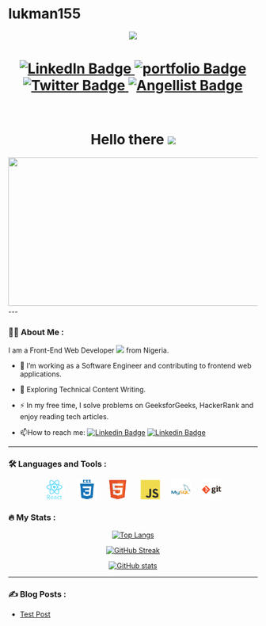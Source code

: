 # lukman155
<div id="header" align="center">
  <img src="https://media.giphy.com/media/qEqiI3Oq7vBkoE236M/giphy.gif" width="350"/>


   <h1>
  
<div id="badges">
  <a href="https://www.linkedin.com/in/lukmanbaba/">
    <img src="https://img.shields.io/badge/LinkedIn-darkblue?style=for-the-badge&logo=linkedin&logoColor=white" alt="LinkedIn Badge"/>
  </a>
  <a href="https://lukman155.github.io/microverse_portfolio/">
    <img src="https://img.shields.io/badge/Portfolio-darkgreen?style=for-the-badge&logo=portfolio&logoColor=green" alt="portfolio Badge"/>
  </a>
  <a href="https://twitter.com/LukmanAbdulka18">
    <img src="https://img.shields.io/badge/Twitter-blue?style=for-the-badge&logo=twitter&logoColor=white" alt="Twitter Badge"/>
  </a>
   <a href="https://angel.co/u/lukman-abdulkarim">
    <img src="https://img.shields.io/badge/AngelList-white?style=for-the-badge&logo=angel&logoColor=white" alt="Angellist Badge"/>
  </a>
 
</div>   
  </h1>
 <img src="https://komarev.com/ghpvc/?username=lukman155&style=flat-square&color=blue" alt=""/>

 <h1>
  Hello there
  <img src="https://media.giphy.com/media/hvRJCLFzcasrR4ia7z/giphy.gif" width="30px"/>
</h1>
 
 <div align="center">
  <img src="https://media.giphy.com/media/L8K62iTDkzGX6/giphy.gif" width="800" height="300"/>
</div>
 
</div>
 ---

### :man_technologist: About Me :
I am a Front-End Web Developer <img src="https://media.giphy.com/media/WUlplcMpOCEmTGBtBW/giphy.gif" width="30"> from Nigeria.
- :telescope: I’m working as a Software Engineer and contributing to frontend web applications.

- :seedling: Exploring Technical Content Writing.

- :zap: In my free time, I solve problems on GeeksforGeeks, HackerRank and enjoy reading tech articles.

- :mailbox:How to reach me: [![Linkedin Badge](https://img.shields.io/badge/-LinkedIn-darkblue?style=flat&logo=Linkedin&logoColor=white)](https://www.linkedin.com/in/lukmanbaba/)   [![Linkedin Badge](https://img.shields.io/badge/-Gmail-yellow?style=flat&logo=Gmail&logoColor=red)](https://lukmanabdulkarim15@gmail.com/)

---

### :hammer_and_wrench: Languages and Tools :
<div align='center'>

  <img src="https://github.com/devicons/devicon/blob/master/icons/react/react-original-wordmark.svg" title="React" alt="React" width="40" height="40"/>&nbsp; &emsp;
  <img src="https://github.com/devicons/devicon/blob/master/icons/css3/css3-plain-wordmark.svg"  title="CSS3" alt="CSS" width="40" height="40"/>&nbsp;&emsp;
  <img src="https://github.com/devicons/devicon/blob/master/icons/html5/html5-original.svg" title="HTML5" alt="HTML" width="40" height="40"/>&nbsp; &emsp;
  <img src="https://github.com/devicons/devicon/blob/master/icons/javascript/javascript-original.svg" title="JavaScript" alt="JavaScript" width="40" height="40"/>&nbsp;&emsp;
  <img src="https://github.com/devicons/devicon/blob/master/icons/mysql/mysql-original-wordmark.svg" title="MySQL"  alt="MySQL" width="40" height="40"/>&nbsp;&emsp;
  <img src="https://github.com/devicons/devicon/blob/master/icons/git/git-original-wordmark.svg" title="Git" alt="Git" width="40" height="40"/>
</div>

### :fire: My Stats :
<div align='center'>

 [![Top Langs](https://github-readme-stats.vercel.app/api/top-langs/?username=lukman155&layout=compact&theme=dark&hide_border=true)](https://github.com/anuraghazra/github-readme-stats)

  
[![GitHub Streak](http://github-readme-streak-stats.herokuapp.com?user=lukman155&theme=dark&&hide_border=true&date_format=M%20j%5B%2C%20Y%5D&fire=1837DD&stroke=DDB123&currStreakNum=1CDD00&sideNums=47A6FF)](https://git.io/streak-stats)

[![GitHub stats](https://github-readme-stats.vercel.app/api?username=lukman155&show_icons=true&theme=dark&hide_border=true)](https://github.com/anuraghazra/github-readme-stats)
</div>

---

### :writing_hand: Blog Posts :

<!-- BLOG-POST-LIST:START -->
- [Test Post](https://dev.to/itszed0/test-post-490g)
<!-- BLOG-POST-LIST:END -->
